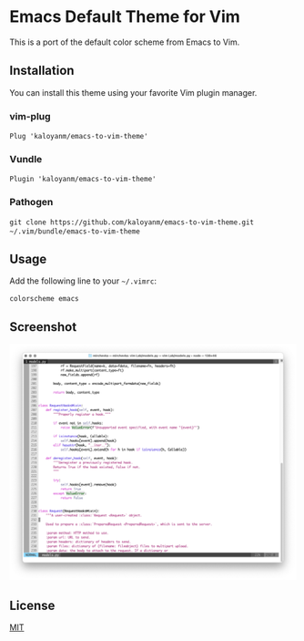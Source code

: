 # Emacs Default Theme for Vim

This is a port of the default color scheme from Emacs to Vim.

## Installation

You can install this theme using your favorite Vim plugin manager.

### vim-plug

```vim
Plug 'kaloyanm/emacs-to-vim-theme'
```

### Vundle

```vim
Plugin 'kaloyanm/emacs-to-vim-theme'
```

### Pathogen

```
git clone https://github.com/kaloyanm/emacs-to-vim-theme.git ~/.vim/bundle/emacs-to-vim-theme
```

## Usage

Add the following line to your `~/.vimrc`:

```vim
colorscheme emacs
```

## Screenshot

![Screenshot of the theme in action](https://raw.githubusercontent.com/kaloyanm/emacs-to-vim-theme/main/screenshots/code-python.png)

## License

[MIT](LICENSE)
